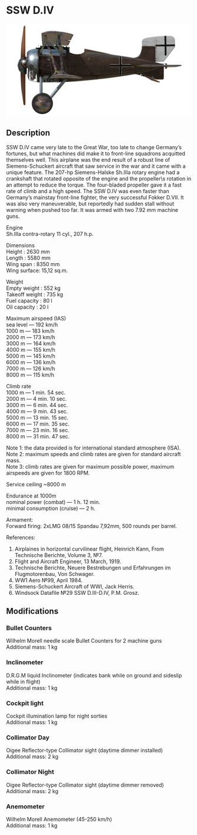 # SSW D.IV  
  
![schuckertdiv](../images/schuckertdiv.png)  
  
## Description  
  
SSW D.IV came very late to the Great War, too late to change Germany’s fortunes, but what machines did make it to front-line squadrons acquitted themselves well. This airplane was the end result of a robust line of Siemens-Schuckert aircraft that saw service in the war and it came with a unique feature. The 207-hp Siemens-Halske Sh.IIIa rotary engine had a crankshaft that rotated opposite of the engine and the propeller\s rotation in an attempt to reduce the torque. The four-bladed propeller gave it a fast rate of climb and a high speed. The SSW D.IV was even faster than Germany’s mainstay front-line fighter, the very successful Fokker D.VII. It was also very maneuverable, but reportedly had sudden stall without warning when pushed too far. It was armed with two 7.92 mm machine guns.  
  
  
Engine  
Sh.IIIa contra-rotary 11 cyl., 207 h.p.  
  
Dimensions  
Height : 2630 mm  
Length : 5580 mm  
Wing span : 8350 mm  
Wing surface: 15,12 sq.m.  
  
Weight  
Empty weight : 552 kg  
Takeoff weight : 735 kg  
Fuel capacity : 80 l  
Oil capacity : 20 l  
  
Maximum airspeed (IAS)  
sea level — 192 km/h  
1000 m — 183 km/h  
2000 m — 173 km/h  
3000 m — 164 km/h  
4000 m — 155 km/h  
5000 m — 145 km/h  
6000 m — 136 km/h  
7000 m — 126 km/h  
8000 m — 115 km/h  
  
Climb rate  
1000 m — 1 min. 54 sec.  
2000 m — 4 min. 10 sec.  
3000 m — 6 min. 44 sec.  
4000 m — 9 min. 43 sec.  
5000 m — 13 min. 15 sec.  
6000 m — 17 min. 35 sec.  
7000 m — 23 min. 16 sec.  
8000 m — 31 min. 47 sec.  
  
Note 1: the data provided is for international standard atmosphere (ISA).  
Note 2: maximum speeds and climb rates are given for standard aircraft mass.  
Note 3: climb rates are given for maximum possible power, maximum airspeeds are given for 1800 RPM.  
  
Service ceiling ~8000 m  
  
Endurance at 1000m  
nominal power (combat) — 1 h. 12 min.  
minimal consumption (cruise) — 2 h.  
  
Armament:  
Forward firing: 2хLMG 08/15 Spandau 7,92mm, 500 rounds per barrel.  
  
References:  
1) Airplaines in horizontal curvilinear flight, Heinrich Kann, From Technische Berichte, Volume 3, №7.  
2) Flight and Aircraft Engineer, 13 March, 1919.  
3) Technische Berichte, Neuere Bestrebungen und Erfahrungen im Flugmotorenbau, Von Schwager.  
4) WW1 Aero №99, April 1984.  
5) Siemens-Schuckert Aircraft of WWI, Jack Herris.  
6) Windsock Datafile №29 SSW D.III-D.IV, P.M. Grosz.  
  
## Modifications  
  
  
### Bullet Counters  
  
Wilhelm Morell needle scale Bullet Counters for 2 machine guns  
Additional mass: 1 kg  
  
  
### Inclinometer  
  
D.R.G.M liquid Inclinometer (indicates bank while on ground and sideslip while in flight)  
Additional mass: 1 kg  
  
  
### Cockpit light  
  
Cockpit illumination lamp for night sorties  
Additional mass: 1 kg  
  
  
### Collimator Day  
  
Oigee Reflector-type Collimator sight (daytime dimmer installed)  
Additional mass: 2 kg  
  
  
### Collimator Night  
  
Oigee Reflector-type Collimator sight (daytime dimmer removed)  
Additional mass: 2 kg  
  
  
### Anemometer  
  
Wilhelm Morell Anemometer (45-250 km/h)  
Additional mass: 1 kg  
